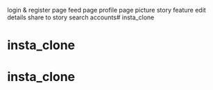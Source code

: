 login & register page
feed page
profile page
picture
story feature
edit details
share to story
search accounts# insta_clone
# insta_clone
# insta_clone
